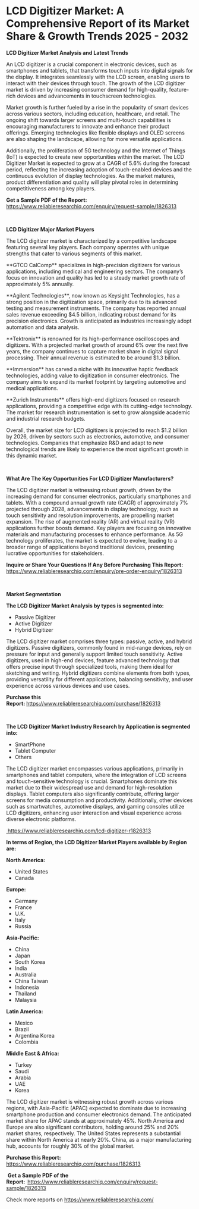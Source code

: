 <p><h1>LCD Digitizer Market: A Comprehensive Report of its Market Share & Growth Trends 2025 - 2032</h1></p><p><strong>LCD Digitizer Market Analysis and Latest Trends</strong></p>
<p><p>An LCD digitizer is a crucial component in electronic devices, such as smartphones and tablets, that transforms touch inputs into digital signals for the display. It integrates seamlessly with the LCD screen, enabling users to interact with their devices through touch. The growth of the LCD digitizer market is driven by increasing consumer demand for high-quality, feature-rich devices and advancements in touchscreen technologies.</p><p>Market growth is further fueled by a rise in the popularity of smart devices across various sectors, including education, healthcare, and retail. The ongoing shift towards larger screens and multi-touch capabilities is encouraging manufacturers to innovate and enhance their product offerings. Emerging technologies like flexible displays and OLED screens are also shaping the landscape, allowing for more versatile applications.</p><p>Additionally, the proliferation of 5G technology and the Internet of Things (IoT) is expected to create new opportunities within the market. The LCD Digitizer Market is expected to grow at a CAGR of 5.6% during the forecast period, reflecting the increasing adoption of touch-enabled devices and the continuous evolution of display technologies. As the market matures, product differentiation and quality will play pivotal roles in determining competitiveness among key players.</p></p>
<p><strong>Get a Sample PDF of the Report:&nbsp;</strong> <a href="https://www.reliableresearchiq.com/enquiry/request-sample/1826313?utm_campaign=3570&utm_medium=2&utm_source=Github&utm_content=ia&utm_term=09042025&utm_id=lcd-digitizer">https://www.reliableresearchiq.com/enquiry/request-sample/1826313</a></p>
<p>&nbsp;</p>
<p><strong>LCD Digitizer Major Market Players</strong></p>
<p><p>The LCD digitizer market is characterized by a competitive landscape featuring several key players. Each company operates with unique strengths that cater to various segments of this market.</p><p>**GTCO CalComp** specializes in high-precision digitizers for various applications, including medical and engineering sectors. The company’s focus on innovation and quality has led to a steady market growth rate of approximately 5% annually. </p><p>**Agilent Technologies**, now known as Keysight Technologies, has a strong position in the digitization space, primarily due to its advanced testing and measurement instruments. The company has reported annual sales revenue exceeding $4.5 billion, indicating robust demand for its precision electronics. Growth is anticipated as industries increasingly adopt automation and data analysis.</p><p>**Tektronix** is renowned for its high-performance oscilloscopes and digitizers. With a projected market growth of around 6% over the next five years, the company continues to capture market share in digital signal processing. Their annual revenue is estimated to be around $1.3 billion.</p><p>**Immersion** has carved a niche with its innovative haptic feedback technologies, adding value to digitization in consumer electronics. The company aims to expand its market footprint by targeting automotive and medical applications.</p><p>**Zurich Instruments** offers high-end digitizers focused on research applications, providing a competitive edge with its cutting-edge technology. The market for research instrumentation is set to grow alongside academic and industrial research budgets.</p><p>Overall, the market size for LCD digitizers is projected to reach $1.2 billion by 2026, driven by sectors such as electronics, automotive, and consumer technologies. Companies that emphasize R&D and adapt to new technological trends are likely to experience the most significant growth in this dynamic market.</p></p>
<p>&nbsp;</p>
<p><strong>What Are The Key Opportunities For LCD Digitizer Manufacturers?</strong></p>
<p><p>The LCD digitizer market is witnessing robust growth, driven by the increasing demand for consumer electronics, particularly smartphones and tablets. With a compound annual growth rate (CAGR) of approximately 7% projected through 2028, advancements in display technology, such as touch sensitivity and resolution improvements, are propelling market expansion. The rise of augmented reality (AR) and virtual reality (VR) applications further boosts demand. Key players are focusing on innovative materials and manufacturing processes to enhance performance. As 5G technology proliferates, the market is expected to evolve, leading to a broader range of applications beyond traditional devices, presenting lucrative opportunities for stakeholders.</p></p>
<p><strong>Inquire or Share Your Questions If Any Before Purchasing This Report:</strong> <a href="https://www.reliableresearchiq.com/enquiry/pre-order-enquiry/1826313?utm_campaign=3570&utm_medium=2&utm_source=Github&utm_content=ia&utm_term=09042025&utm_id=lcd-digitizer">https://www.reliableresearchiq.com/enquiry/pre-order-enquiry/1826313</a></p>
<p>&nbsp;</p>
<p><strong>Market Segmentation</strong></p>
<p><strong>The LCD Digitizer Market Analysis by types is segmented into:</strong></p>
<p><ul><li>Passive Digitizer</li><li>Active Digitizer</li><li>Hybrid Digitizer</li></ul></p>
<p><p>The LCD digitizer market comprises three types: passive, active, and hybrid digitizers. Passive digitizers, commonly found in mid-range devices, rely on pressure for input and generally support limited touch sensitivity. Active digitizers, used in high-end devices, feature advanced technology that offers precise input through specialized tools, making them ideal for sketching and writing. Hybrid digitizers combine elements from both types, providing versatility for different applications, balancing sensitivity, and user experience across various devices and use cases.</p></p>
<p><strong>Purchase this Report:&nbsp;</strong><a href="https://www.reliableresearchiq.com/purchase/1826313?utm_campaign=3570&utm_medium=2&utm_source=Github&utm_content=ia&utm_term=09042025&utm_id=lcd-digitizer">https://www.reliableresearchiq.com/purchase/1826313</a></p>
<p>&nbsp;</p>
<p><strong>The LCD Digitizer Market Industry Research by Application is segmented into:</strong></p>
<p><ul><li>SmartPhone</li><li>Tablet Computer</li><li>Others</li></ul></p>
<p><p>The LCD digitizer market encompasses various applications, primarily in smartphones and tablet computers, where the integration of LCD screens and touch-sensitive technology is crucial. Smartphones dominate this market due to their widespread use and demand for high-resolution displays. Tablet computers also significantly contribute, offering larger screens for media consumption and productivity. Additionally, other devices such as smartwatches, automotive displays, and gaming consoles utilize LCD digitizers, enhancing user interaction and visual experience across diverse electronic platforms.</p></p>
<p><a href="https://www.reliableresearchiq.com/lcd-digitizer-r1826313?utm_campaign=3570&utm_medium=2&utm_source=Github&utm_content=ia&utm_term=09042025&utm_id=lcd-digitizer">&nbsp;https://www.reliableresearchiq.com/lcd-digitizer-r1826313</a></p>
<p><strong>In terms of Region, the LCD Digitizer Market Players available by Region are:</strong></p>
<p>
    <p> <strong> North America: </strong>
        <ul>
            <li>United States</li>
            <li>Canada</li>
        </ul>
        </p> 
    <p> <strong> Europe: </strong>
        <ul>
            <li>Germany</li>
            <li>France</li>
            <li>U.K.</li>
            <li>Italy</li>
            <li>Russia</li>
        </ul>
        </p> 
    <p> <strong> Asia-Pacific: </strong>
        <ul>
            <li>China</li>
            <li>Japan</li>
            <li>South Korea</li>
            <li>India</li>
            <li>Australia</li>
            <li>China Taiwan</li>
            <li>Indonesia</li>
            <li>Thailand</li>
            <li>Malaysia</li>
        </ul>
        </p> 
    <p> <strong> Latin America: </strong>
        <ul>
            <li>Mexico</li>
            <li>Brazil</li>
            <li>Argentina Korea</li>
            <li>Colombia</li>
        </ul>
        </p> 
    <p> <strong> Middle East & Africa: </strong>
        <ul>
            <li>Turkey</li>
            <li>Saudi</li>
            <li>Arabia</li>
            <li>UAE</li>
            <li>Korea</li>
        </ul>
    </p>
    </p>
<p><p>The LCD digitizer market is witnessing robust growth across various regions, with Asia-Pacific (APAC) expected to dominate due to increasing smartphone production and consumer electronics demand. The anticipated market share for APAC stands at approximately 45%. North America and Europe are also significant contributors, holding around 25% and 20% market shares, respectively. The United States represents a substantial share within North America at nearly 20%. China, as a major manufacturing hub, accounts for roughly 30% of the global market.</p></p>
<p><strong>Purchase this Report: </strong><a href="https://www.reliableresearchiq.com/purchase/1826313?utm_campaign=3570&utm_medium=2&utm_source=Github&utm_content=ia&utm_term=09042025&utm_id=lcd-digitizer">https://www.reliableresearchiq.com/purchase/1826313</a></p>
<p>&nbsp;<strong>Get a Sample PDF of the Report:&nbsp;&nbsp;</strong><a href="https://www.reliableresearchiq.com/enquiry/request-sample/1826313?utm_campaign=3570&utm_medium=2&utm_source=Github&utm_content=ia&utm_term=09042025&utm_id=lcd-digitizer">https://www.reliableresearchiq.com/enquiry/request-sample/1826313</a></p>
<p><strong></strong></p>
<p>Check more reports on <a href="https://www.reliableresearchiq.com/?utm_campaign=3570&utm_medium=2&utm_source=Github&utm_content=ia&utm_term=09042025&utm_id=lcd-digitizer">https://www.reliableresearchiq.com/</a></p>